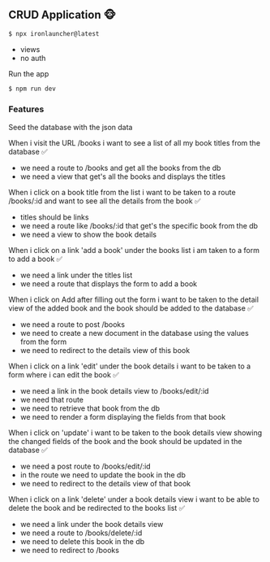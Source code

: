 CRUD Application 🐵
------------------
 
```bash
$ npx ironlauncher@latest
```
 
- views
- no auth
 
Run the app
```bash 
$ npm run dev
```
 
### Features
 
Seed the database with the json data 
 
When i visit the URL /books i want to see a list of all my book titles from the database ✅
- we need a route to /books and get all the books from the db
- we need a view that get's all the books and displays the titles
 
 
 
When i click on a book title from the list i want to be taken to a route /books/:id and want to see all the details from the book ✅
- titles should be links
- we need a route like /books/:id that get's the specific book from the db 
- we need a view to show the book details
 
 
When i click on a link 'add a book' under the books list i am taken to a form to add a book ✅
- we need a link under the titles list
- we need a route that displays the form to add a book
 
When i click on Add after filling out the form i want to be taken to the detail view of the added book and the book should be added to the database ✅
- we need a route to post /books
- we need to create a new document in the database using the values from the form
- we need to redirect to the details view of this book
 
 
When i click on a link 'edit' under the book details i want to be taken to a form where i can edit the book ✅
- we need a link in the book details view to /books/edit/:id
- we need that route
- we need to retrieve that book from the db
- we need to render a form displaying the fields from that book
 
 
When i click on 'update' i want to be taken to the book details view showing the changed fields of the book and the book should be updated in the database ✅
- we need a post route to /books/edit/:id
- in the route we need to update the book in the db
- we need to redirect to the details view of that book
 
 
When i click on a link 'delete' under a book details view i want to be able to delete the book and be redirected to the books list ✅
- we need a link under the book details view
- we need a route to /books/delete/:id
- we need to delete this book in the db
- we need to redirect to /books
